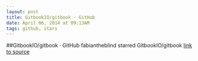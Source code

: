 ```yaml
---
layout: post
title: GitbookIO/gitbook · GitHub
date: April 06, 2014 at 09:13AM
tags: github, stars
---
```

##GitbookIO/gitbook · GitHub
fabiantheblind starred GitbookIO/gitbook
[link to source](http://ift.tt/1q1k7K6) 
